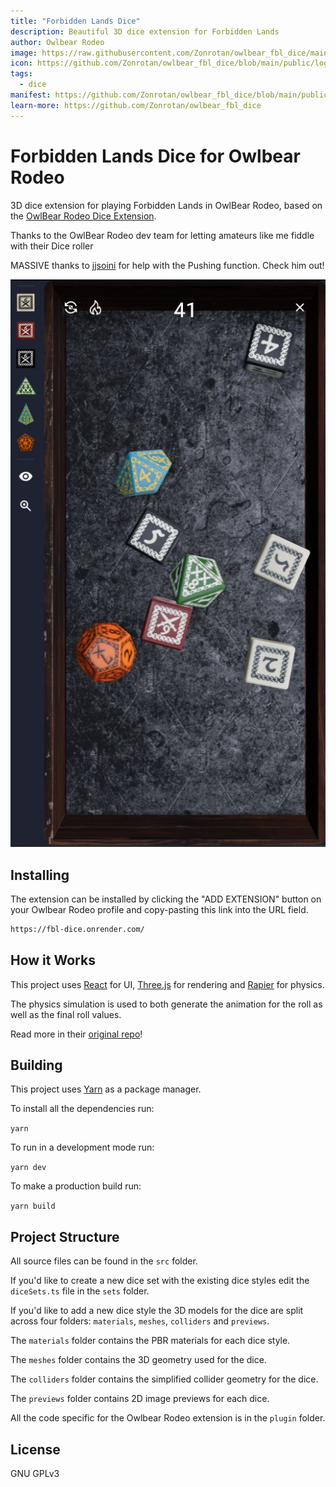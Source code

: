 ```yaml
---
title: "Forbidden Lands Dice"
description: Beautiful 3D dice extension for Forbidden Lands
author: Owlbear Rodeo
image: https://raw.githubusercontent.com/Zonrotan/owlbear_fbl_dice/main/docs/header.jpg
icon: https://github.com/Zonrotan/owlbear_fbl_dice/blob/main/public/logo.png?raw=true
tags:
  - dice
manifest: https://github.com/Zonrotan/owlbear_fbl_dice/blob/main/public/manifest.json
learn-more: https://github.com/Zonrotan/owlbear_fbl_dice
---
```


# Forbidden Lands Dice for Owlbear Rodeo

3D dice extension for playing Forbidden Lands in OwlBear Rodeo, based on the [OwlBear Rodeo Dice Extension](https://github.com/owlbear-rodeo/dice).



Thanks to the OwlBear Rodeo dev team for letting amateurs like me fiddle with their Dice roller

MASSIVE thanks to [jjsoini](https://github.com/jjsoini/) for help with the Pushing function. Check him out!

![Example](/docs/header.jpg)

## Installing

The extension can be installed by clicking the "ADD EXTENSION" button on your Owlbear Rodeo profile and copy-pasting this link into the URL field.

```sh
https://fbl-dice.onrender.com/
```

## How it Works
This project uses [React](https://reactjs.org/) for UI, [Three.js](https://threejs.org/) for rendering and [Rapier](https://rapier.rs/) for physics.

The physics simulation is used to both generate the animation for the roll as well as the final roll values.

Read more in their [original repo](https://github.com/owlbear-rodeo/dice)!

## Building

This project uses [Yarn](https://yarnpkg.com/) as a package manager.

To install all the dependencies run:

`yarn`

To run in a development mode run:

`yarn dev`

To make a production build run:

`yarn build`

## Project Structure

All source files can be found in the `src` folder.

If you'd like to create a new dice set with the existing dice styles edit the `diceSets.ts` file in the `sets` folder.

If you'd like to add a new dice style the 3D models for the dice are split across four folders: `materials`, `meshes`, `colliders` and `previews`.

The `materials` folder contains the PBR materials for each dice style.

The `meshes` folder contains the 3D geometry used for the dice.

The `colliders` folder contains the simplified collider geometry for the dice.

The `previews` folder contains 2D image previews for each dice.

All the code specific for the Owlbear Rodeo extension is in the `plugin` folder.

## License

GNU GPLv3
